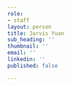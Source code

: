 ```yaml
---
role:
- staff
layout: person
title: Jarvis Yuan
sub_heading: ''
thumbnail: ''
email: ''
linkedin: ''
published: false

---
```

